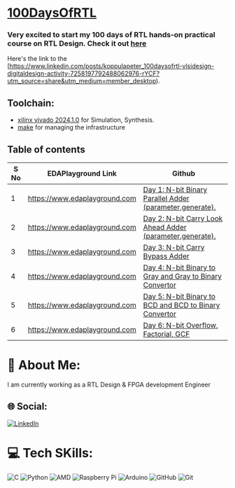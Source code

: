 # [100DaysOfRTL](https://www.linkedin.com/posts/koppulapeter_100daysofrtl-vlsidesign-digitaldesign-activity-7258197792488062976-rYCF?utm_source=share&utm_medium=member_desktop)

### Very excited to start my 100 days of RTL hands-on practical course on RTL Design. Check it out [here](https://kalkitech.graphy.com/s/store)
Here's the link to the [https://www.linkedin.com/posts/koppulapeter_100daysofrtl-vlsidesign-digitaldesign-activity-7258197792488062976-rYCF?utm_source=share&utm_medium=member_desktop).

## Toolchain:

* [xilinx vivado 2024.1.0](https://www.xilinx.com/support/download.html) for Simulation, Synthesis.
* [make](https://www.gnu.org/software/make/) for managing the infrastructure

## Table of contents
| S No | EDAPlayground Link | Github |
| --- | ---- | ---- |
| 1 | https://www.edaplayground.com | [Day 1: N-bit Binary Parallel Adder (parameter,generate).](https://github.com/koppula-Peter/100_days_of_RTL.git)     |
| 2 | https://www.edaplayground.com | [Day 2: N-bit Carry Look Ahead Adder (parameter,generate).](https://github.com/koppula-Peter/100_days_of_RTL.git)    |
| 3 | https://www.edaplayground.com | [Day 3: N-bit Carry Bypass Adder](https://github.com/koppula-Peter/100_days_of_RTL.git)                              |
| 4 | https://www.edaplayground.com | [Day 4: N-bit Binary to Gray and Gray to Binary Convertor](https://github.com/koppula-Peter/100_days_of_RTL.git)     |
| 5 | https://www.edaplayground.com | [Day 5:  N-bit Binary to BCD and BCD to Binary Convertor](https://github.com/koppula-Peter/100_days_of_RTL.git)      |
| 6 | https://www.edaplayground.com | [Day 6:  N-bit Overflow, Factorial, GCF ](https://github.com/koppula-Peter/100_days_of_RTL.git)                      |














# 💫 About Me:
I am currently working as a RTL Design & FPGA development Engineer


## 🌐 Social:
[![LinkedIn](https://img.shields.io/badge/LinkedIn-%230077B5.svg?logo=linkedin&logoColor=white)](https://linkedin.com/in/koppulapeter) 


# 💻 Tech SKills:
![C](https://img.shields.io/badge/c-%2300599C.svg?style=for-the-badge&logo=c&logoColor=white) ![Python](https://img.shields.io/badge/python-3670A0?style=for-the-badge&logo=python&logoColor=ffdd54) ![AMD](https://img.shields.io/badge/AMD-%23000000.svg?style=for-the-badge&logo=amd&logoColor=white) ![Raspberry Pi](https://img.shields.io/badge/-Raspberry_Pi-C51A4A?style=for-the-badge&logo=Raspberry-Pi) ![Arduino](https://img.shields.io/badge/-Arduino-00979D?style=for-the-badge&logo=Arduino&logoColor=white) ![GitHub](https://img.shields.io/badge/github-%23121011.svg?style=for-the-badge&logo=github&logoColor=white) ![Git](https://img.shields.io/badge/git-%23F05033.svg?style=for-the-badge&logo=git&logoColor=white)




